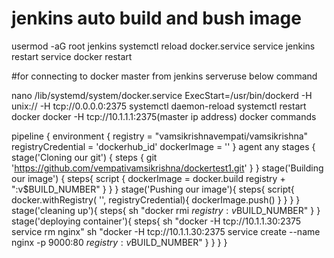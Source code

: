# jenkins auto build and bush image

usermod -aG root jenkins
systemctl reload docker.service
service jenkins restart
service docker restart

#for connecting to docker master from jenkins serveruse below command

nano /lib/systemd/system/docker.service
ExecStart=/usr/bin/dockerd -H unix:// -H tcp://0.0.0.0:2375
systemctl daemon-reload
systemctl restart docker
docker -H tcp://10.1.1.1:2375(master ip address) docker commands


pipeline {
    environment {
        registry = "vamsikrishnavempati/vamsikrishna"
        registryCredential = 'dockerhub_id'
        dockerImage = ''
    }
    agent any
    stages {
        stage('Cloning our git') {
            steps {
                git 'https://github.com/vempativamsikrishna/dockertest1.git'
            }
        }
        stage('Building our image') {
            steps{
                script {
                    dockerImage = docker.build registry + ":v$BUILD_NUMBER"
                }
            }
        }
        stage('Pushing our image'){
            steps{
                script{
                    docker.withRegistry( '', registryCredential){
                    dockerImage.push()
                    }
                }
            }
        }
        stage('cleaning up'){
            steps{
                sh "docker rmi $registry:v$BUILD_NUMBER"
            }
        }
        stage('deploying container'){
            steps{
                sh "docker -H tcp://10.1.1.30:2375 service rm nginx"
                sh "docker -H tcp://10.1.1.30:2375 service create --name nginx -p 9000:80 $registry:v$BUILD_NUMBER"
            }
        }
    }
}
